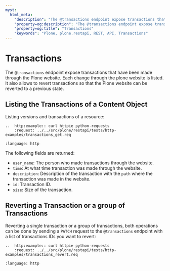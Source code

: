 ```yaml
---
myst:
  html_meta:
    "description": "The @transactions endpoint expose transactions that have been made through the Plone website."
    "property=og:description": "The @transactions endpoint expose transactions that have been made through the Plone website."
    "property=og:title": "Transactions"
    "keywords": "Plone, plone.restapi, REST, API, Transactions"
---
```


# Transactions

The `@transactions` endpoint expose transactions that have been made through the Plone website.
Each change through the plone website is listed.
It also allows to revert transactions so that the Plone website can be reverted to a previous state.


## Listing the Transactions of a Content Object

Listing versions and transactions of a resource:

```{eval-rst}
..  http:example:: curl httpie python-requests
    :request: ../../src/plone/restapi/tests/http-examples/transactions_get.req
```

```{literalinclude} ../../src/plone/restapi/tests/http-examples/transactions_get.resp
:language: http
```

The following fields are returned:

- `user_name`: The person who made transactions through the website.
- `time`: At what time transaction was made through the website.
- `description`: Description of the transaction with the `path` where the transaction was made in the website.
- `id`: Transaction ID.
- `size`: Size of the transaction.


## Reverting a Transaction or a group of Transactions

Reverting a single transaction or a group of transactions, both operations can be done by sending a `PATCH` request to the `@transactions` endpoint with a list of transactions IDs you want to revert:

```{eval-rst}
..  http:example:: curl httpie python-requests
    :request: ../../src/plone/restapi/tests/http-examples/transactions_revert.req
```

```{literalinclude} ../../src/plone/restapi/tests/http-examples/transactions_revert.resp
:language: http
```

